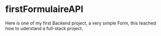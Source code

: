 # firstFormulaireAPI

Here is one of my first Backend project, a very simple Form, this teached how to uderstand a full-stack project.

